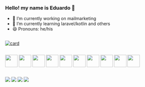 ### Hello! my name is Eduardo 👋



- 🔭 I’m currently working on mailmarketing
- 🌱 I’m currently learning laravel/kotlin and others
- 😄 Pronouns: he/his

##

[![card](https://github-readme-stats.vercel.app/api?username=OduardoRuiz&theme=Tokyonight)](https://github.com/OduardoRuiz/)




##
<div>
  <img width="40" heigth="30" src="https://cdn.jsdelivr.net/gh/devicons/devicon/icons/javascript/javascript-original.svg" />
  <img width="40" heigth="30" src="https://cdn.jsdelivr.net/gh/devicons/devicon/icons/laravel/laravel-plain-wordmark.svg" />
  <img width="40" heigth="30" src="https://cdn.jsdelivr.net/gh/devicons/devicon/icons/angularjs/angularjs-plain.svg" />
  <img width="40" heigth="30" src="https://cdn.jsdelivr.net/gh/devicons/devicon/icons/php/php-plain.svg" />
  <img width="40" heigth="30" src="https://cdn.jsdelivr.net/gh/devicons/devicon/icons/html5/html5-plain.svg" />
  <img width="40" heigth="30" src="https://cdn.jsdelivr.net/gh/devicons/devicon/icons/bootstrap/bootstrap-plain.svg" />
  <img width="40" heigth="30" src="https://cdn.jsdelivr.net/gh/devicons/devicon/icons/css3/css3-plain.svg" />
  <img width="40" heigth="30" src="https://cdn.jsdelivr.net/gh/devicons/devicon/icons/materialui/materialui-plain.svg" />
  <img width="40" heigth="30" src="https://cdn.jsdelivr.net/gh/devicons/devicon/icons/kotlin/kotlin-plain.svg" />
  <img width="40" heigth="30" src="https://cdn.jsdelivr.net/gh/devicons/devicon/icons/android/android-plain.svg" />







</div>

##
<div>
<a href="https://www.linkedin.com/in/oduardoruiz/" target="_blank"><img src="https://img.shields.io/badge/LinkedIn-0077B5?style=for-the-badge&logo=linkedin&logoColor=white" ></a>
<a href="https://www.instagram.com/oduardo_" target="_blank" ><img src="https://img.shields.io/badge/Instagram-E4405F?style=for-the-badge&logo=instagram&logoColor=white"  ></a>
<a href="https://wa.me/message/R5XERYN6P4GOK1" target="_blank"><img src="https://img.shields.io/badge/WhatsApp-25D366?style=for-the-badge&logo=whatsapp&logoColor=white" ></a>
 <a href="carloseduardoruizs@gmail.com"  target="_blank"><img src="https://img.shields.io/badge/Gmail-D14836?style=for-the-badge&logo=gmail&logoColor=white"></a>


</div>
  
